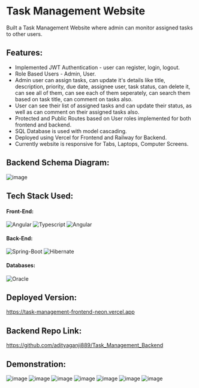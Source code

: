 # Task Management Website

Built a Task Management Website where admin can monitor assigned tasks to other users.

## Features:
* Implemented JWT Authentication - user can register, login, logout.
* Role Based Users - Admin, User.
* Admin user can assign tasks, can update it's details like title, description, priority, due date, assignee user, task status, can delete it, can see all of them, can see each of them seperately, can search them based on task title, can comment on tasks also.
* User can see their list of assigned tasks and can update their status, as well as can comment on their assigned tasks also.
* Protected and Public Routes based on User roles implemented for both frontend and backend.
* SQL Database is used with model cascading.
* Deployed using Vercel for Frontend and Railway for Backend.
* Currently website is responsive for Tabs, Laptops, Computer Screens.

## Backend Schema Diagram:
![image](https://github.com/adityaganji889/Task_Management_Frontend/assets/88584574/a644c689-44f9-492f-a12e-3c1342c5870d)


## Tech Stack Used:
#### Front-End:
<img alt="Angular" src="https://img.shields.io/badge/angular-%23DD0031.svg?style=for-the-badge&logo=angular&logoColor=white"/> <img src="https://img.shields.io/badge/typescript-%23007ACC.svg?style=for-the-badge&logo=typescript&logoColor=white" alt="Typescript"> <img alt="Angular" src="https://img.shields.io/badge/MUI-%230081CB.svg?style=for-the-badge&logo=mui&logoColor=white"/> 

#### Back-End:
<img alt="Spring-Boot" src="https://img.shields.io/badge/Spring-6DB33F?style=for-the-badge&logo=Spring-Boot&logoColor=white"/> <img alt="Hibernate" src="https://img.shields.io/badge/Hibernate-59666C?style=for-the-badge&logo=Hibernate&logoColor=white"/> 

#### Databases:
<img alt="Oracle" src ="https://img.shields.io/badge/Oracle-F80000?style=for-the-badge&logo=oracle&logoColor=white"/>

## Deployed Version:

https://task-management-frontend-neon.vercel.app


## Backend Repo Link:

https://github.com/adityaganji889/Task_Management_Backend

## Demonstration:

![image](https://github.com/adityaganji889/Task_Management_Frontend/assets/88584574/52deb7b3-bec6-4d1d-b348-f10e44ab214e)
![image](https://github.com/adityaganji889/Task_Management_Frontend/assets/88584574/e27c1ff4-afd6-4a8e-bfc1-ef96f4ef35d6)
![image](https://github.com/adityaganji889/Task_Management_Frontend/assets/88584574/accef9a5-47f4-4143-9230-1df8fba1ee6b)
![image](https://github.com/adityaganji889/Task_Management_Frontend/assets/88584574/10abaf57-516b-4552-820e-497285a604f7)
![image](https://github.com/adityaganji889/Task_Management_Frontend/assets/88584574/4ab372a9-34d6-4fa5-a307-903c6405b7c9)
![image](https://github.com/adityaganji889/Task_Management_Frontend/assets/88584574/6ccc4dc3-3c98-4d7e-af30-e14eec8593cf)
![image](https://github.com/adityaganji889/Task_Management_Frontend/assets/88584574/03cc5b7d-dbbb-42dc-9d24-0526b2a3315b)




